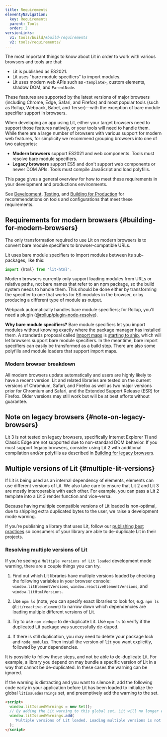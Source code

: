 ```yaml
---
title: Requirements
eleventyNavigation:
  key: Requirements
  parent: Tools
  order: 2
versionLinks:
  v1: tools/build/#build-requirements
  v2: tools/requirements/
---
```


The most important things to know about Lit in order to work with various browsers and tools are that:

 * Lit is published as ES2021.
 * Lit uses "bare module specifiers" to import modules.
 * Lit uses modern web APIs such as `<template>`, custom elements, shadow DOM, and `ParentNode`.

These features are supported by the latest versions of major browsers (including Chrome, Edge, Safari, and Firefox) and most popular tools (such as Rollup, Webpack, Babel, and Terser)—with the exception of bare module specifier support in browsers.

When developing an app using Lit, either your target browsers need to support those features natively, or your tools will need to handle them. While there are a large number of browsers with various support for modern web features, for simplicity we recommend grouping browsers into one of two categories:

*   **Modern browsers** support ES2021 and web components. Tools must resolve bare module specifiers.
*   **Legacy browsers** support ES5 and don't support web components or newer DOM APIs. Tools must compile JavaScript and load polyfills.

This page gives a general overview for how to meet these requirements in your development and productions environments.

See [Development](/docs/v3/tools/development/), [Testing](/docs/v3/tools/testing/), and [Building for Production](/docs/v3/tools/production/) for recommendations on tools and configurations that meet these requirements.

## Requirements for modern browsers {#building-for-modern-browsers}

The only transformation required to use Lit on modern browsers is to convert bare module specifiers to browser-compatible URLs.

Lit uses bare module specifiers to import modules between its sub-packages, like this:

```js
import {html} from 'lit-html';
```

Modern browsers currently only support loading modules from URLs or relative paths, not bare names that refer to an npm package, so the build system needs to handle them. This should be done either by transforming the specifier to one that works for ES modules in the browser, or by producing a different type of module as output.

Webpack automatically handles bare module specifiers; for Rollup, you'll need a plugin ([@rollup/plugin-node-resolve](https://github.com/rollup/plugins/tree/master/packages/node-resolve)).

**Why bare module specifiers?** Bare module specifiers let you import modules without knowing exactly where the package manager has installed them. A standards proposal called [Import maps](https://github.com/WICG/import-maps) is [starting to ship](https://chromestatus.com/feature/5315286962012160), which will let browsers support bare module specifiers. In the meantime, bare import specifiers can easily be transformed as a build step. There are also some polyfills and module loaders that support import maps.

### Modern browser breakdown

All modern browsers update automatically and users are highly likely to have a recent version. Lit and related libraries are tested on the current versions of Chromium, Safari, and Firefox as well as two major versions prior for Chromium and Safari, and the Extended Support Release (ESR) for Firefox. Older versions may still work but will be at best efforts without guarantee.

## Note on legacy browsers {#note-on-legacy-browsers}

Lit 3 is not tested on legacy browsers, specifically Internet Explorer 11 and Classic Edge are not supported due to non-standard DOM behavior. If you must support legacy browsers, consider using Lit 2 with additional compilation and/or polyfills as described in [Building for legacy browsers](/docs/v2/tools/requirements#building-for-legacy-browsers).

## Multiple versions of Lit {#multiple-lit-versions}

If Lit is being used as an internal dependency of elements, elements can use different versions of Lit.
We also take care to ensure that Lit 2 and Lit 3 are mostly interoperable with each other. For example, you can pass a Lit 2 template into a Lit 3 render function and vice-versa.

Because having multiple compatible versions of Lit loaded is non-optimal, due to shipping extra duplicated bytes to the user, we raise a development mode warning.

If you’re publishing a library that uses Lit, follow our [publishing best practices](https://lit.dev/docs/tools/publishing/#don't-bundle-minify-or-optimize-modules) so consumers of your library are able to de-duplicate Lit in their projects.

### Resolving multiple versions of Lit

If you’re seeing a `Multiple versions of Lit loaded` development mode warning, there are a couple things you can try.

1. Find out which Lit libraries have multiple versions loaded by checking the following variables in your browser console: `window.litElementVersions`, `window.reactiveElementVersions`, and `window.litHtmlVersions`.

2. Use `npm ls` (note, you can specify exact libraries to look for, e.g. `npm ls @lit/reactive-element`) to narrow down which dependencies are loading multiple different versions of Lit.

3. Try to use `npm dedupe` to de-duplicate Lit. Use `npm ls` to verify if the duplicated Lit package was successfully de-duped.

4. If there is still duplication, you may need to delete your package lock and `node_modules`. Then install the version of `lit` you want explicitly, followed by your dependencies.

It is possible to follow these steps, and not be able to de-duplicate Lit. For example, a library you depend on may bundle a specific version of Lit in a way that cannot be de-duplicated. In these cases the warning can be ignored.

If the warning is distracting and you want to silence it, add the following code early in your application before Lit has been loaded to initialize the global `litIssuedWarnings` set, and preemptively add the warning to the set.

```html
<script>
  window.litIssuedWarnings = new Set();
  // By adding the Lit warning to this global set, Lit will no longer emit the multiple versions warning.
  window.litIssuedWarnings.add(
    'Multiple versions of Lit loaded. Loading multiple versions is not recommended. See https://lit.dev/msg/multiple-versions for more information.'
  );
</script>
```
